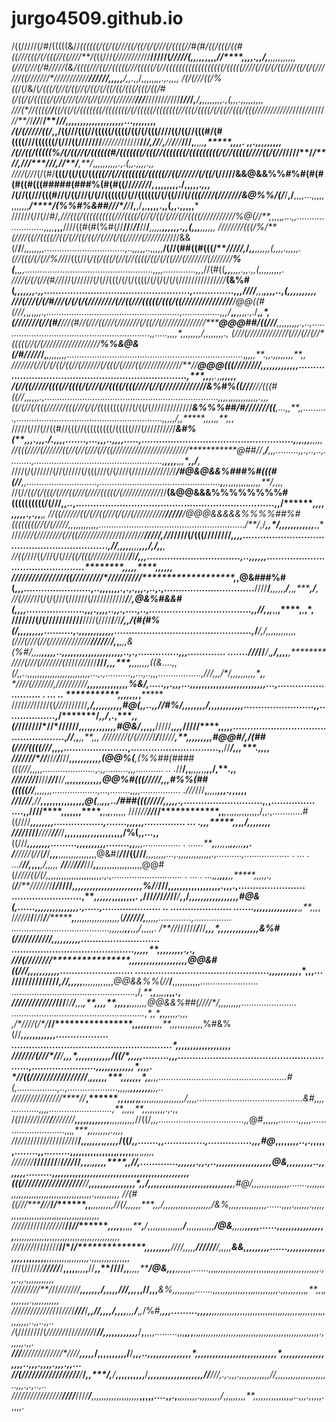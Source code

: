 # jurgo4509.github.io
/((/////(/#/(((((&//*((((((/((/((///((/((/(/(///(/((((//#(#/((/(((/((#((///(((/(/(((//((////**/(*((///*(/////////*//**/////(*/****/*********///*(,,**,******,,*,,**,,*****//****,,,,.,,/,**,,,,,,,,*,,*,
(///(///(/#/////(&/(*(((///((//(((((///(((((/(//((((((((((((((((((/(((((////(//(/(/((////((/(/(///*///(*(/*//////*///////////***********/**//**//*******/****,****,,*,***,**/*,***,*.,,/,,,,,,*,,.,.,,,,
/(/(///((/%((*/(/&/(*/(((/(//(/((//(/((/(/((/((/(((/(((/((/#(/((/(/(((((/(//(///(///(//(////(//////**///***//////*//*///**/*******/****/*********/********,***/****,****,,,**,*,*,,,.,*(,,,.*,*,,,,,*,,,
///(*//((((/*****/***((/((/(/(((((((/(((((((/(/(((((/(((((((*//(((/((((/(/((//(((/(((/////*///*///***/*////*//*////*//**/*/****/*/***/****/**/****************/*/,***,*,,*,,,*,,,,,,,,,,,,,...,,,,,*,*,,
/(/(/////((/*,,/((///(((//(((((/((((/((/(/(((////((/((//(((#/(#((((///((((((/(///((///////****///*///*//////****//*************/,/***/***/**,***/*/**/**//***//****/,***,,,,****,*****,,,,. ,,.,,,,,,,,,
/(//((/(((((%/(/((//(/((((((#/(((((((/(((//(((((((/(((((((((/(//(((((////((/(//*/////**/*******/**/**********************/******,/*****/***/*****///*,*/*/**/*******,**/*,*,,,,****,,,*,,.,.(,,.*,,,,.,,
////(//*/(/(#/**(((/((/((/((*(((//(//(((((((/(((((//((//////(/((/*(/////&&@&&%%#%#(#(#(#((#(((#####(###%(#(#((//************************/***///**/*****/***************,*,,,********,**,,,,./,,,,,.*,,,*
/(//((///(((#/**/(/((///(/(//((((((/(//((((((/(/((///(/*(((////(///////&@%%/(/***/**,/**,,,,...,,,,,,,,,,,,*****/****/(%%#%&##//***********/*/*****/*********/**,******,/****,****,**,,,,.,,(,,.,,,,,***
//////(//(//#/*,///(((/((((((((((///((((/(//(/((/(///(//((((///////////%@(//**,*,,,,*,...,,........................,,,,***,,,**////((#(#(%#(//**//**/***/*/**//****/*******,,*,,,**,,,,,,.,,(,,,**,,,,,,
////////(((/%/**(////((//((((//((/(//((/((//(///(/((/////(////*////*///&&(/**/**/*,,,,,,,,................................,..,,,*,,..,,,,,**/(//(##((#(((/****////*/,*/*****,*,******,,*,,,,(,,,,.,,,,,.
(//(((/(/(//%//*//(((//(*/((/(((/(//(//((((/((/(/((///(///////(///////**%(***,,*,,...................................................,,,,.............,,*,//(#((***,******,****,***,,,.,,.,,(*,,,,,,,,,.
////(/(/(//(#//*///(//////(/(//(((/(/(/((((/(/(/(/(/(////////////*///***(&%#(******,,,,,,,.,,..................................................,..............,,,*////**,,*,*********,,,,..,(,,,*,,,,,,,
//*/(///(/(/#//*/(/(/(/(////////(//((///(((((/(((/((///////////////*****/@@((#(///,*,*,*,,*,,.,.....................................................,...............,,,/***,*****,***,,,,.,./**,*****,*,
(///////(//(#/**///(#*//(///((///*(///////(/((//(/////////////**/*******@@@##/((///***,,*,,,,,,,.,..,............................................................,,.....,**,*,*,*,**,,,*,,,,/,*,,,,,,,.,
(///(/////////*//*//(///(//(//*(((((//(/(/////////////**//**/*/*/******%%&@&(/#/////*/**,***,,,,,,,,......................................................................*,*,,,,**.,,.,,,,,****,*,,**,,
///////(//(/(/((/((//(/////*/(/(((/(////((///////////*/*/**//**********@@@(((////////***,*,,,,,,,,,,,,.....................................................................**,*****,,,****,.*,,****,,,,,
/(//((/////((((//((((/(///(//((((/(((////(//(///////////**/***/******&%#%((///**///(((#((//*,,*,*,,,.,.....................................................................*,,,,*,*,****,,*,,,,,,,,*.,,,
((/(//(/(((//////(((///(/(/(*(((((((///(/((/(/////////////**********&%%%##/#//*/////((****,...,,**,,..........,..........................................................,*,,,*,/*,,*****,*,,*,,*,**,,*,
/////(///(//((#//(((//(((((((((/(((((///(///////*//*/****************&#%(**,,,.,,,.*/.,,,,.......,...,,,..,,,,.....,....................................................******,****,**,***,**,,**,,*,,*,
//(((////(//////((//(//(///(//((////////////*////////////***********@##//*,***/****,,,.........,,.,..,..,.........,...................................................,******,,,**,***,*,,*****,**,/**,*
////(/(//////(//(/////(/(((///(/(////(/////*////*/*/*/*/*/***/#@&@&&%###%#(((#(//**,,............................,................................................*******,****,*,*,,,,,,,,*,,,,,**/,*,,,
//(/*/((/(/(((/(///((///(////(((((/(////////////*//**(&@@&&&%%%%%%%%#((((((((((/(///****,,..,....................................................................,,/*************,,,*,*,,,,,.,.,*,**,**,
//((//////((/(//*((///(/(//(//////////****////*/***/@@@&&&&&%%%%##%#((((((((//(/(////*/***,,*,,,,,,,,,,..........................................................*/**/*,/*****,,*/**,,,*,,,,,,,,*,***,,*
///*////(////////(//((/////////////*//*///*/*//*******////*/*,*//*/////(/(((///////**/*********,,,,.............................................................,/*/***,****,,,,****,,,****,,,/,/,,****,
//((/*///((*/*//(/(//*/((/(((////////*///*/****/***/*****************/,*,,................................,..,,,,,,.............................................*************,****,,,**,****,,,,**,*,***
////////////////((*//////*///*///////**///*******************,*****,@&###%#(**,,,.......................,..,,,,,,,.,.,.,,,.,..,.,...............................**////**/***,,,*,,,***/**,*,*,*****,/**,
//(////*//(/(/(///(//////(///////////******/*****/***************,**@&%#&&#(**,,,,....................,,,.,,,,..,,.,....,..,...................................,*****,/**/,*****,*,***,,**,****,**,**,*,
///////(/(///////////**////(////**/***/*/***/*****************,**,**/(#(#%(/,,,,,***,,,,..........,.,,,,,,,,,,,,...............................................,*****/***/,***/*,,**********,,,,,,,*,*,,
(*/*//(///(//(///*//*//*//////**/////***/**/******,*********,*******,,,&(%#/,,,,*******,,,,,..,,,,,,,,,,,,,,,,,,,,,..,.,..............,,,............. ......./***//*//***/*,*******,*/*,,,,***,********
////(///(//////*/(*////*///*///**/****/****/*****,*,,****,**,**,*,,*,,,*((&*....,,(/,,..,,,,,,,,,,,,,,,,,,*,,,,,,,...,.,..........,,...,..,,,.................,*//**/*,*,,/*/**,*,,*,,*,,*,*,*,****,***,
*////(//**/*/*///,////**/**//***/*//*********************,,*,,,,,,,,,,,,%&/,.....*,,.,,,...,,,,,,,,,,,,,,,,,,,,,,,,,,...,..........................  . ... .. ***********,*******,,**,,,,*,*************
/////*//*/////((*///*///////***,/*********************,,,****,,**,,,,,#@(*,,..,,*//#%/*,,,,,,,,**/****,,,,,,,,,,,,........................,,.................,*****/*******/***********,,/***,*.*,****,,
(/*////**///*/**************/*//////**************,**,,,*,,*,,,,*,,,#@&/*,,,,,**/////**,*,,,*/////****,,,,,..................................................,*****/******/****,******,**********,,**,,,
////*/*///(/*(////*/*/***/***//*///****************,**,*,,*,,,,,*,#@@#/***,****/(##(/**///((((///***,,,,......................,..............................,****,//*****/**************,,**,****.,,,*,
//////**/*/**/***//*/**/***///**************,*****,*,*,*,*,,,,,,(@@%(********,*(%%##(####(((///***,,,,,.....................,.,,.........,,,...........  .. .*//******/****,****,***,,,,*,,**,,/,****.,,
///*////*/**///***//*/**/*/*,***************,**,,**,*,*,,,,*,,,@@%#(((/////**,,,#%%(##(((((//****,,,,,,,..................,...,........,,,,................ ./*//*///**,***,,,**,*********,*,*,*.,*,,,,,
*//*******/******///**,/*/********,***********,**,,,,,,,,,,,,,*@(***,,*****,,,../###(((/////**,,,,,.,...........................,**,*****,...............  ....,,////****,**,,,,,,****,**,,***,**,*,,,,,
////*//*******/*/***/**/**************,****,***,*,,*,,,,*,,,,,,,/,,.,............#((////****,,,,,,,,.................,.......,,,,*****,,..............       ... .,*****,*,*****,,*,*********,/,,,,*,,,,
//***//*////***//**//******/**/****/*/**,,****,****,,,,*,,*,,,,,,,,,,,/%(,,...,,**((///****,,,,,,,,.........,,,,,,,,,,........,,***,,,...............     .   ......*****,***,,,,*,,*******,,***,,,**,,.
/**/*/*///(*//(**/***/*******,********,********,******,,,,,,,,*,,,,,,,@&#/***/*//((///****,,,,,,,,...,.,,,,,,,,,,,,,.,..........,..................   .     ... . ...*/****//**,*********,,,*****,/,,,,,
**//**/*/******//*/***///*************,****,******,*,*,*,,,,,,,,,,,,,,@@#(/*////((/(/***,*,*,,,,,,,,,,,,,,,,,,,,.,.,............................    .   ...     . ...,*,*,*******,*,,***,,*****,,,,*,.*,
(**/**/**//////*/**/*/*////*****,********,,,,*,***,*,,,,,,,*,,,,,,,,,,%/**/*****///********,,,,,,,,,,,,,,,,,,.,,,.,.......................    ........................,**********,,,,,*,***,,****,,,,,,.
,**///*//*/*//*//***/**********,***,****/*********,*,**,,,,,,,,,,,,,,,#@&(*,......********,,,,,,,,,,,,,,,.,.....,.................... ..   ..................... .......,,,,,,,,,*,,*,**,,,***,*,**,,,*,
/*////*/**/**/*/*/*******/**********/********,***,*,*,,,,,,,,,,,,,,,,*(********//////***,******,,,,,.............,............... .......................................,***,,,*,,****,,***,,,*/*,,,,,.
*/**//*//////***/***//**************************,***,**,*,,,,,,,,,,,,,,&%#(///////////**,,,,,,*,,,,...........................  ..........................................,,***,,***,****,*,,,,,*,,,.,.,
///(**//////***/*/*******************************,,,,*,,*,,,,,,,,,,,,,,@@&#((//******/*,,,,,,,,,,,.........................   ..............................................,,,,*,,*,***,**,,***,*,,,...
///////////**///*,******//*************,,**,***,*,****,,,*,,*,*,,*,,,,*@@&&%%(//***/**,,,,,,,,,,,.......................   .................................................,/*,**,****,***,,*,*,**,,,.,
*/////////////*///**/*/******/***,*,*,****,**,,*,,**,,,,*,***,**,,,,,,@@&&%##(////*/**,,,,,,,,,......................  .....................................................,*,**,****,***,,,,**,,*.,*,,
,/*/**/*//*(/*/*****//****************,**,,,,,,**,,*,,**,,,*,,,,,,,,,,%#&%(//*****,,,,,,,,,,,,..................    .......................................................****,***,,,,**,,,,,,,,,*,,,,,
/*//////(///*//**/*****************************,,,*,,**,*,***,**,,,,,,,/((/*,,,,,.........,,,........................................................,......................,,,**,**,,***,*,,,*,,,*,,,,.
*//((/////////**/**//**//*//****/************,*****,,*,,,,****,,,,,**,,*,,**,,,...................................................#(,................,..,....................,,,,*,******,,,,,,*,**,,,..
///**/*//////*//*/*///****//*****,*******,,*,,**,*,*,*,***,,,,****,*,,,,,,,,,,,,/*,,,,..........................................&#,,,,...........,,,,.........................,**,,*,,,**,*,,,,,,,,.,.,,
/*(*///*///*/*///**/**///////***************,,****,,****,*,,*,,,,,**,,,,,,,*,,,*//((/*,,,..................................,,*@#,,,,,,........,,,,,...........................,,,*,*****,**,,,,,,,,.,,,,
/*/*//*///////*/*/////*//*//**/********,,**,***********,*,*,,*****,*,,,,,*/((/*,,.......,,..............,...............,,,#@*,,,,,,,,..,.,,,,,,........,,.........,,,,,,,,,,,,,,,,*,*,,,,,**,*,*,*,,,,,
///////***///////**/**/*///*//*********,*****,,**,*****,*,,*,,****,**,*//,.............,*,,,,,.,,.,..,,,,,,,,,,,,,,,,,,,*@&,,,,,,,,,..,,,,,,,.........,,,,,,,,,,,,,,,,,,,,,,,,,,,,,,,,,,,,,,,,,*,*,*,,,,
(((/////////////*//*///**/**/***********,*,,,,,,*,**,***,,,,,,,****,***,**/********,,,,,**,,,,,,,,,,,,,,,,,,,,,,,,**,#@/,*,*,,,,,,,,,*,,,,.......,,,,,,,,*,,,,,,,,,,,,,,,,,,,,,,,,,,*,,,,,.,,,*,*,,,*,,,
//(*#*((///*******/****//*****/*/*******,,*****,,*,***,**,,,*,*,****/*/(/*,,,,,*,****,,,/**,,,,,,,,,,,,,,,,,,***,/&%,,*,,,*,,,,*,,,,,,......,,,,.,,,,,,.,,,,,,,*,,,,,,,,,,,,,,,*,,,,,,,*,,*,,,***,,,,*,,
/////*//////*/////*/**//*/****/*************,*,*,*,*,**,,*,,*****,***/*,,,,,,,,,,,*,,,**/***,,,,,,,,,,,*******/@&****,,*,,,**,,,,,......,,,,,,,,,,,,,,,,,**,,,,,,,,,,,,*,,*,,,,,,,,,,,,,*,,,,,,,,,,,,,,,
///*/*///*////////**//*/*****/*******************,,,****,,,,,*,**////*,,,,,****//////****/*,,,,,************&&*,**,,,*****,,,,,......,,,,,,,,,,,,,,,,,*,,,,,,,,**,,,,,,,,,***,,,,,,,,*.,*,,,,,,,,,,*,,,,
///(/////*/**/////***/******,********,******,**,****,***,,*,**,**//****,,**////*******,,****,,,,********/@&***,,,***,,*,,,,.......,,,*,,,,,,,,,,,,,,,*,,,,,,*,,,,*,*,,,,,,,,*,,,,,,*,.,,,.,,.,,,,,,,,,,,
/////////**/*//*//***////*/************************,,,,,*,***,**/*,,,,,**///*,,,*****,,**//**,,,******&%*,,***,,*,,,,,.......,,,,,,,,,,,,,,*,,*,,,,,,,,,,.,,***,*,,,*,,,,*,**,,*,*,,,,,*,,,.,,*,,,,,,,,,
*////////////*/*///*///*/***///***/******************,***,****//*,,,,**/****,,,,***,,,****/***,*,*/%#*,*******,,,.........,,,,,***,,,,,,*,*,,,,*,,,,,,,,,,,,,,,,*,,,,,,,*,*,,,,*,,,,*,,,,,,,,,..,,..,,..
/*(////////(*///***//*/*///*//////*/*****/******************/**,,,,******,,,,,,,,*****/********,********,,,,.........,,,**,*,*,**,,***,,,,,*,,,*,,,,,,,,,,,,,,,,**,,,,,,,,,**,*,,,,,,,,,,,,,,.,,,,,,.,,.
**///**////****/*/*//*/*/*///*///**/******************,**,****,,,***/**,,,,,,,,,,**/****/***********,,,..,,,,,,,,,,,,,,,*,,,,,**,,*,,*,,,,,,,,,,,,*,*,,,,,,*,,,,,,**,,,*,,,,,,,*,,,..,*,,.,,,,.,,,.,,...
/*/(/*/////*//*/***//**//******////**/***/********,*,****/**,***/***,,,,,,,,,,**/************,***,,,,,,,,,,,,,,,*,*,*,**//**//*/**,*.,.,,,.,,,,,,,,,*,,,**//,***,,,*,,,,,,**,,,*,,,,,,*,..,,,.,*.,*..,..
*/*/*/*/*/*/*/*/****/*/*/*/*///*/*********/******************///***********///*/******/******,,,,,,,,,,,,,,,,,**,,***,,,,,....,,.,**,*,,,,,,,.,,,,,,,,/*,,,*,,,,,,**,,,,,,,*,,,,,,,,*,..,,,.,*,,,,.,,,,.
